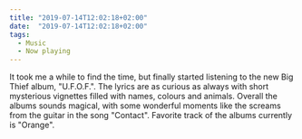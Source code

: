 ```yaml
---
title: "2019-07-14T12:02:18+02:00"
date:  "2019-07-14T12:02:18+02:00"
tags:
  - Music
  - Now playing
---
```


It took me a while to find the time, but finally started listening to the new Big Thief album, "U.F.O.F.". The lyrics are as curious as always with short mysterious vignettes filled with names, colours and animals. Overall the albums sounds magical, with some wonderful moments like the screams from the guitar in the song "Contact". Favorite track of the albums currently is "Orange".
